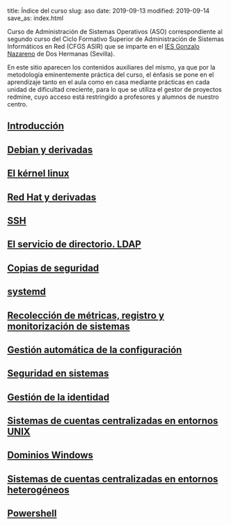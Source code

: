 title: Índice del curso
slug: aso
date: 2019-09-13
modified: 2019-09-14
save_as: index.html

Curso de Administración de Sistemas Operativos (ASO) correspondiente al
segundo curso del Ciclo Formativo Superior de Administración de
Sistemas Informáticos en Red (CFGS ASIR) que se imparte en el
[IES Gonzalo Nazareno](https://dit.gonzalonazareno.org) de Dos
Hermanas (Sevilla).

En este sitio aparecen los contenidos auxiliares del mismo, ya que por
la metodología eminentemente práctica del curso, el énfasis se
pone en el aprendizaje tanto en el aula como en casa mediante
prácticas en cada unidad de dificultad creciente, para lo que se
utiliza el gestor de proyectos redmine, cuyo acceso está restringido a
profesores y alumnos de nuestro centro.

## [Introducción](/intro/)

## [Debian y derivadas](/debian/)

## [El kérnel linux](/kernel/)

## [Red Hat y derivadas](/redhat/)

## [SSH](/ssh/)

## [El servicio de directorio. LDAP](/ldap/)

## [Copias de seguridad](/backup/)

## [systemd](/systemd/)

## [Recolección de métricas, registro y monitorización de sistemas](/monit/)

## [Gestión automática de la configuración](/scm/)

## [Seguridad en sistemas](/seg/)

## [Gestión de la identidad](/identidad/)

## [Sistemas de cuentas centralizadas en entornos UNIX](/centraliz1/)

## [Dominios Windows](/dom/)

## [Sistemas de cuentas centralizadas en entornos heterogéneos](/centraliz2/)

## [Powershell](/powershell/)
